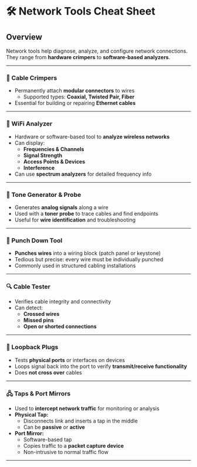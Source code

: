 # 🛠 Network Tools Cheat Sheet

## Overview
Network tools help diagnose, analyze, and configure network connections.  
They range from **hardware crimpers** to **software-based analyzers**.

---

### 🔌 Cable Crimpers
- Permanently attach **modular connectors** to wires  
  - Supported types: **Coaxial, Twisted Pair, Fiber**  
- Essential for building or repairing **Ethernet cables**

---

### 📶 WiFi Analyzer
- Hardware or software-based tool to **analyze wireless networks**  
- Can display:  
  - **Frequencies & Channels**  
  - **Signal Strength**  
  - **Access Points & Devices**  
  - **Interference**  
- Can use **spectrum analyzers** for detailed frequency info

---

### 🎵 Tone Generator & Probe
- Generates **analog signals** along a wire  
- Used with a **toner probe** to trace cables and find endpoints  
- Useful for **wire identification** and troubleshooting

---

### 🔨 Punch Down Tool
- **Punches wires** into a wiring block (patch panel or keystone)  
- Tedious but precise: every wire must be individually punched  
- Commonly used in structured cabling installations

---

### 🔍 Cable Tester
- Verifies cable integrity and connectivity  
- Can detect:  
  - **Crossed wires**  
  - **Missed pins**  
  - **Open or shorted connections**  

---

### 🔁 Loopback Plugs
- Tests **physical ports** or interfaces on devices  
- Loops signal back into the port to verify **transmit/receive functionality**  
- Does **not cross over** cables

---

### 🖧 Taps & Port Mirrors
- Used to **intercept network traffic** for monitoring or analysis  
- **Physical Tap:**  
  - Disconnects link and inserts a tap in the middle  
  - Can be **passive** or **active**  
- **Port Mirror:**  
  - Software-based tap  
  - Copies traffic to a **packet capture device**  
  - Non-intrusive to normal traffic flow

---
